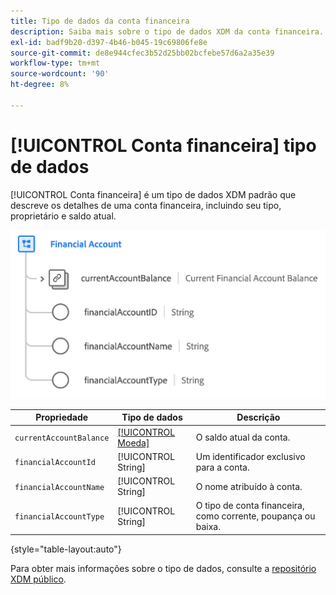 ```yaml
---
title: Tipo de dados da conta financeira
description: Saiba mais sobre o tipo de dados XDM da conta financeira.
exl-id: badf9b20-d397-4b46-b045-19c69806fe8e
source-git-commit: de8e944cfec3b52d25bb02bcfebe57d6a2a35e39
workflow-type: tm+mt
source-wordcount: '90'
ht-degree: 8%

---
```


# [!UICONTROL Conta financeira] tipo de dados

[!UICONTROL Conta financeira] é um tipo de dados XDM padrão que descreve os detalhes de uma conta financeira, incluindo seu tipo, proprietário e saldo atual.

![](../images/data-types/financial-account.png)

| Propriedade | Tipo de dados | Descrição |
| --- | --- | --- |
| `currentAccountBalance` | [[!UICONTROL Moeda]](./currency.md) | O saldo atual da conta. |
| `financialAccountId` | [!UICONTROL String] | Um identificador exclusivo para a conta. |
| `financialAccountName` | [!UICONTROL String] | O nome atribuído à conta. |
| `financialAccountType` | [!UICONTROL String] | O tipo de conta financeira, como corrente, poupança ou baixa. |

{style="table-layout:auto"}

Para obter mais informações sobre o tipo de dados, consulte a [repositório XDM público](https://github.com/adobe/xdm/blob/master/docs/reference/datatypes/financial-account.schema.json).
